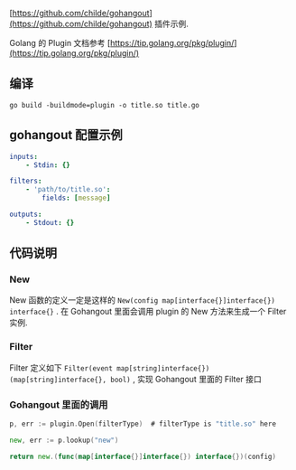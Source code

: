 [https://github.com/childe/gohangout](https://github.com/childe/gohangout) 插件示例.

Golang 的 Plugin 文档参考 [https://tip.golang.org/pkg/plugin/](https://tip.golang.org/pkg/plugin/)

## 编译

```shell
go build -buildmode=plugin -o title.so title.go
```

## gohangout 配置示例 

```yaml
inputs:
    - Stdin: {}

filters:
    - 'path/to/title.so':
        fields: [message]

outputs:
    - Stdout: {}
```

## 代码说明

### New

New 函数的定义一定是这样的 `New(config map[interface{}]interface{}) interface{}` . 在 Gohangout 里面会调用 plugin 的 New 方法来生成一个 Filter 实例.

### Filter

Filter 定义如下 `Filter(event map[string]interface{}) (map[string]interface{}, bool)` , 实现 Gohangout 里面的 Filter 接口

### Gohangout 里面的调用

```go
p, err := plugin.Open(filterType)  # filterType is "title.so" here

new, err := p.lookup("new")

return new.(func(map[interface{}]interface{}) interface{})(config)
```

